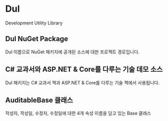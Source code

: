 # Dul
Development Utility Library

## Dul NuGet Package

Dul 이름으로 NuGet 패키지에 공개된 소스에 대한 프로젝트 경로입니다.

## C# 교과서와 ASP.NET & Core를 다루는 기술 데모 소스

Dul 패키지는 C# 교과서 책과 ASP.NET & Core를 다루는 기술 책에서 사용됩니다.



## AuditableBase 클래스

작성자, 작성일, 수정자, 수정일에 대한 4개 속성 이름을 담고 있는 Base 클래스

